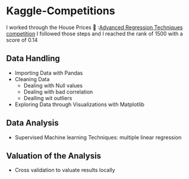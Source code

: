 # Kaggle-Competitions

I worked through the House Prices :house_with_garden: :[Advanced Regression Techniques competition](https://www.kaggle.com/c/house-prices-advanced-regression-techniques/overview/description)
I followed those steps and I reached the rank of 1500 with a score of 0.14 


## Data Handling
* Importing Data with Pandas
* Cleaning Data 
  * Dealing with Null values
  * Dealing with bad correlation
  * Dealling wit outliers
* Exploring Data through Visualizations with Matplotlib

## Data Analysis
* Supervised Machine learning Techniques: multiple linear regression

## Valuation of the Analysis
* Cross validation to valuate results locally





